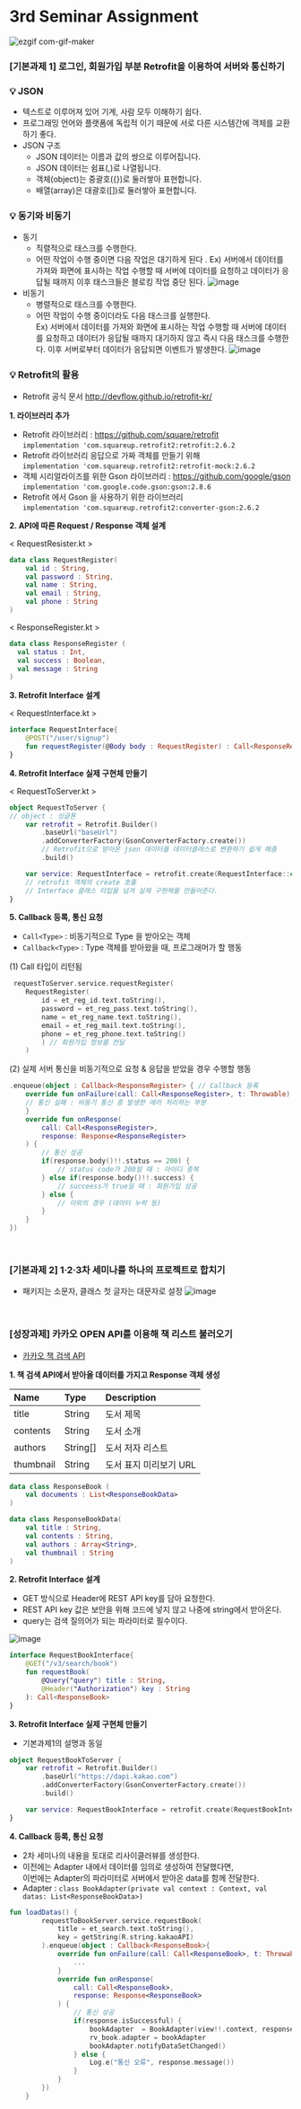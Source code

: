 # 3rd Seminar Assignment

![ezgif com-gif-maker](https://user-images.githubusercontent.com/38918396/82656613-0355c400-9c5f-11ea-9fae-a8dd2541a590.gif)

### [기본과제 1] 로그인, 회원가입 부분 Retrofit을 이용하여 서버와 통신하기

### :bulb: JSON
* 텍스트로 이루어져 있어 기계, 사람 모두 이해하기 쉽다.
* 프로그래밍 언어와 플랫폼에 독립적 이기 때문에 서로 다른 시스템간에 객체를 교환하기 좋다.
* JSON 구조
  * JSON 데이터는 이름과 값의 쌍으로 이루어집니다.
  * JSON 데이터는 쉼표(,)로 나열됩니다.
  * 객체(object)는 중괄호({})로 둘러쌓아 표현합니다.
  * 배열(array)은 대괄호([])로 둘러쌓아 표현합니다.
  
### :bulb: 동기와 비동기
* 동기
  * 직렬적으로 태스크를 수행한다.
  * 어떤 작업이 수행 중이면 다음 작업은 대기하게 된다  .
  Ex) 서버에서 데이터를 가져와 화면에 표시하는 작업 수행할 때 서버에 데이터를 요청하고 데이터가 응답될 때까지 이후 태스크들은 블로킹 작업 중단 된다.
  ![image](https://user-images.githubusercontent.com/38918396/82306013-7100b680-99f9-11ea-8bb4-d5cf8ae581f9.png)
* 비동기
  * 병렬적으로 태스크를 수행한다.
  * 어떤 작업이 수행 중이더라도 다음 태스크를 실행한다.  
  Ex) 서버에서 데이터를 가져와 화면에 표시하는 작업 수행할 때 서버에 데이터를 요청하고 데이터가 응답될 때까지 대기하지 않고 즉시 다음 태스크를 수행한다. 이후 서버로부터 데이터가 응답되면 이벤트가 발생한다.
  ![image](https://user-images.githubusercontent.com/38918396/82306219-b7eeac00-99f9-11ea-8f6b-2ffc045114c7.png)
  
### :bulb: Retrofit의 활용
* Retrofit 공식 문서 http://devflow.github.io/retrofit-kr/  

**1. 라이브러리 추가**
  * Retrofit 라이브러리 : https://github.com/square/retrofit  
  `implementation 'com.squareup.retrofit2:retrofit:2.6.2`  
  * Retrofit 라이브러리 응답으로 가짜 객체를 만들기 위해  
  `implementation 'com.squareup.retrofit2:retrofit-mock:2.6.2`
  * 객체 시리얼라이즈를 위한 Gson 라이브러리 : https://github.com/google/gson  
  `implementation 'com.google.code.gson:gson:2.8.6`
  * Retrofit 에서 Gson 을 사용하기 위한 라이브러리  
  `implementation 'com.squareup.retrofit2:converter-gson:2.6.2`

**2. API에 따른 Request / Response 객체 설계**
  
< RequestResister.kt >
```kotlin
data class RequestRegister(
    val id : String,
    val password : String,
    val name : String,
    val email : String,
    val phone : String
)
```
< ResponseRegister.kt >
  ```kotlin
  data class ResponseRegister (
    val status : Int,
    val success : Boolean,
    val message : String
  )
  ```

**3. Retrofit Interface 설계**

< RequestInterface.kt >
```kotlin
interface RequestInterface{
    @POST("/user/signup")
    fun requestRegister(@Body body : RequestRegister) : Call<ResponseRegister>
}
```

**4. Retrofit Interface 실제 구현체 만들기**
  
< RequestToServer.kt >
```kotlin
object RequestToServer {
// object : 싱글톤
    var retrofit = Retrofit.Builder()
        .baseUrl("baseUrl")
        .addConverterFactory(GsonConverterFactory.create())
        // Retrofit으로 받아온 json 데이터를 데이터클래스로 변환하기 쉽게 해줌
        .build()

    var service: RequestInterface = retrofit.create(RequestInterface::class.java)
    // retrofit 객체의 create 호출
    // Interface 클래스 타입을 넘겨 실제 구현체를 만들어준다.
}
```

**5. Callback 등록, 통신 요청**
  * `Call<Type>` : 비동기적으로 Type 을 받아오는 객체
  * `Callback<Type>` : Type 객체를 받아왔을 때, 프로그래머가 할 행동
  
(1) Call 타입이 리턴됨
```kotlin
 requestToServer.service.requestRegister(
    RequestRegister(
        id = et_reg_id.text.toString(),
        password = et_reg_pass.text.toString(),
        name = et_reg_name.text.toString(),
        email = et_reg_mail.text.toString(),
        phone = et_reg_phone.text.toString()
        ) // 회원가입 정보를 전달
    )
```
(2) 실제 서버 통신을 비동기적으로 요청 & 응답을 받았을 경우 수행할 행동
```kotlin
.enqueue(object : Callback<ResponseRegister> { // Callback 등록
    override fun onFailure(call: Call<ResponseRegister>, t: Throwable) {
    // 통신 실패 : 비동기 통신 중 발생한 에러 처리하는 부분
    }
    override fun onResponse(
        call: Call<ResponseRegister>,
        response: Response<ResponseRegister>
    ) {
        // 통신 성공
        if(response.body()!!.status == 200) {
            // status code가 200일 때 : 아이디 중복
        } else if(response.body()!!.success) {
            // succeess가 true일 때 : 회원가입 성공
        } else {
            // 이외의 경우 (데이터 누락 등)
        }
    }
})
```
<br>

### [기본과제 2] 1·2·3차 세미나를 하나의 프로젝트로 합치기
* 패키지는 소문자, 클래스 첫 글자는 대문자로 설정
![image](https://user-images.githubusercontent.com/38918396/82649394-1747f880-9c54-11ea-9ae8-1ee1af2ea841.png)
<br>

### [성장과제] 카카오 OPEN API를 이용해 책 리스트 불러오기
* [카카오 책 검색 API](https://developers.kakao.com/docs/latest/ko/daum-search/dev-guide#search-book)

**1. 책 검색 API에서 받아올 데이터를 가지고 Response 객체 생성**  

| Name | Type | Description |
|:---|:---|:---|
| title	| String	| 도서 제목 |
| contents |	String |	도서 소개 |
| authors |	String[] |	도서 저자 리스트 |
| thumbnail	| String	| 도서 표지 미리보기 URL |

```kotlin
data class ResponseBook (
    val documents : List<ResponseBookData>
)

data class ResponseBookData(
    val title : String,
    val contents : String,
    val authors : Array<String>,
    val thumbnail : String
)
```

**2. Retrofit Interface 설계**
* GET 방식으로 Header에 REST API key를 담아 요청한다.
* REST API key 값은 보안을 위해 코드에 넣지 않고 나중에 string에서 받아온다.
* query는 검색 질의어가 되는 파라미터로 필수이다.

![image](https://user-images.githubusercontent.com/38918396/82650640-eff22b00-9c55-11ea-9a69-e60e3fbe5200.png)
```kotlin
interface RequestBookInterface{
    @GET("/v3/search/book")
    fun requestBook(
        @Query("query") title : String,
        @Header("Authorization") key : String
    ): Call<ResponseBook>
}
```

**3. Retrofit Interface 실제 구현체 만들기**
* 기본과제1의 설명과 동일
```kotlin
object RequestBookToServer {
    var retrofit = Retrofit.Builder()
        .baseUrl("https://dapi.kakao.com")
        .addConverterFactory(GsonConverterFactory.create())
        .build()

    var service: RequestBookInterface = retrofit.create(RequestBookInterface::class.java)
}
```

**4. Callback 등록, 통신 요청**
* 2차 세미나의 내용을 토대로 리사이클러뷰를 생성한다.
* 이전에는 Adapter 내에서 데이터를 임의로 생성하여 전달했다면,  
이번에는 Adapter의 파라미터로 서버에서 받아온 data를 함께 전달한다.
* Adapter : `class BookAdapter(private val context : Context, val datas: List<ResponseBookData>)`
```kotlin
fun loadDatas() {
        requestToBookServer.service.requestBook(
            title = et_search.text.toString(),
            key = getString(R.string.kakaoAPI)
        ).enqueue(object : Callback<ResponseBook>{
            override fun onFailure(call: Call<ResponseBook>, t: Throwable) {
                ...
            }
            override fun onResponse(
                call: Call<ResponseBook>,
                response: Response<ResponseBook>
            ) {
                // 통신 성공
                if(response.isSuccessful) {
                    bookAdapter  = BookAdapter(view!!.context, response!!.body()!!.documents)
                    rv_book.adapter = bookAdapter
                    bookAdapter.notifyDataSetChanged()
                } else {
                    Log.e("통신 오류", response.message())
                }
            }
        })
    }
```
